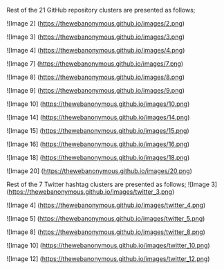 Rest of the 21 GitHub repository clusters are presented as follows;

![Image 2]
(https://thewebanonymous.github.io/images/2.png)

![Image 3]
(https://thewebanonymous.github.io/images/3.png)

![Image 4]
(https://thewebanonymous.github.io/images/4.png)

![Image 7]
(https://thewebanonymous.github.io/images/7.png)

![Image 8]
(https://thewebanonymous.github.io/images/8.png)

![Image 9]
(https://thewebanonymous.github.io/images/9.png)

![Image 10]
(https://thewebanonymous.github.io/images/10.png)

![Image 14]
(https://thewebanonymous.github.io/images/14.png)

![Image 15]
(https://thewebanonymous.github.io/images/15.png)

![Image 16]
(https://thewebanonymous.github.io/images/16.png)

![Image 18]
(https://thewebanonymous.github.io/images/18.png)

![Image 20]
(https://thewebanonymous.github.io/images/20.png)

Rest of the 7 Twitter hashtag clusters are presented as follows;
![Image 3]
(https://thewebanonymous.github.io/images/twitter_3.png)

![Image 4]
(https://thewebanonymous.github.io/images/twitter_4.png)

![Image 5]
(https://thewebanonymous.github.io/images/twitter_5.png)

![Image 8]
(https://thewebanonymous.github.io/images/twitter_8.png)

![Image 10]
(https://thewebanonymous.github.io/images/twitter_10.png)

![Image 12]
(https://thewebanonymous.github.io/images/twitter_12.png)
